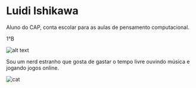 # Luidi Ishikawa
Aluno do CAP, conta escolar para as aulas de pensamento computacional.

1°B

![alt text](https://media.tenor.com/PqH8LjLLYuMAAAAd/higurashi-gou.gif)

Sou um nerd estranho que gosta de gastar o tempo livre ouvindo música e jogando jogos online.

![cat](https://github.com/luidi0/luidi0/assets/137802432/4503ea1d-ff84-410a-8e5a-1273bc4016a9)



<!--
luidi0/luidi0 is a ✨ special ✨ repository because its `README.md` (this file) appears on your GitHub profile.
You can click the Preview link to take a look at your changes.
-->
